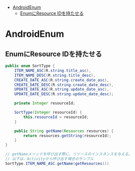 <!-- TOC depthFrom:1 depthTo:6 withLinks:1 updateOnSave:1 orderedList:0 -->

- [AndroidEnum](#androidenum)
	- [EnumにResource IDを持たせる](#enumにresource-idを持たせる)

<!-- /TOC -->


# AndroidEnum

## EnumにResource IDを持たせる

```Java
public enum SortType {
    ITEM_NAME_ASC(R.string.title_asc),
    ITEM_NAME_DESC(R.string.title_desc),
    CREATE_DATE_ASC(R.string.create_date_asc),
    CREATE_DATE_DESC(R.string.create_date_desc),
    UPDATE_DATE_ASC(R.string.update_date_asc),
    UPDATE_DATE_DESC(R.string.update_date_desc);

    private Integer resourceId;

    SortType(Integer resourceId) {
        this.resourceId = resourceId;
    }

    public String getName(Resources resources) {
        return resources.getString(resourceId);
    }
}
```

```Java
// getNameメソッドを呼び出す際に、リソースのインスタンスを与える。
// 以下は、Activityから呼び出す場合のサンプル
SortType.ITEM_NAME_ASC.getName(getResources())
```

